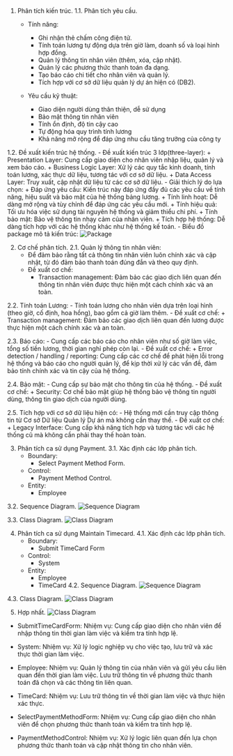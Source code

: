 1. Phân tích kiến trúc.
1.1. Phân tích yêu cầu.
    - Tính năng:
        + Ghi nhận thẻ chấm công điện tử.
        + Tính toán lương tự động dựa trên giờ làm, doanh số và loại hình hợp đồng.
        + Quản lý thông tin nhân viên (thêm, xóa, cập nhật).
        + Quản lý các phương thức thanh toán đa dạng.
        + Tạo báo cáo chi tiết cho nhân viên và quản lý.
        + Tích hợp với cơ sở dữ liệu quản lý dự án hiện có (DB2).

    - Yêu cầu kỹ thuật: 
        + Giao diện người dùng thân thiện, dễ sử dụng
        + Bảo mật thông tin nhân viên
        + Tính ổn định, độ tin cậy cao
        + Tự động hóa quy trình tính lương
        + Khả năng mở rộng để đáp ứng nhu cầu tăng trưởng của công ty  
        
1.2. Đề xuất kiến trúc hệ thống.
    - Đề xuất kiến trúc 3 lớp(three-layer):
        + Presentation Layer: Cung cấp giao diện cho nhân viên nhập liệu, quản lý và xem báo cáo.
        + Business Logic Layer: Xử lý các quy tắc kinh doanh, tính toán lương, xác thực dữ liệu, tương tác với cơ sở dữ liệu.
        + Data Access Layer: Truy xuất, cập nhật dữ liệu từ các cơ sở dữ liệu.
    - Giải thích lý do lựa chọn:
        + Đáp ứng yêu cầu: Kiến trúc này đáp ứng đầy đủ các yêu cầu về tính năng, hiệu suất và bảo mật của hệ thống bảng lương.
        + Tính linh hoạt: Dễ dàng mở rộng và tùy chỉnh để đáp ứng các yêu cầu mới.
        + Tính hiệu quả: Tối ưu hóa việc sử dụng tài nguyên hệ thống và giảm thiểu chi phí.
        + Tính bảo mật: Bảo vệ thông tin nhạy cảm của nhân viên.
        + Tích hợp hệ thống: Dễ dàng tích hợp với các hệ thống khác như hệ thống kế toán.
    - Biểu đồ package mô tả kiến trúc:
        ![Package](https://www.planttext.com/api/plantuml/png/T591RW8n3Bpd5L7kNFg02YWjgWHIoweFi8m5KRF9okiWBQWlwu4dyOMci8Ymk-Je6S-CxPn-Z-DQW2MMJbM0tx0XRRxUZJuedHuwg6jjbc2zVWjSchpwMbOkD4HzP4LLO6dhF-gcF8srzPGeYx2ns77vW8Q3So_WC3gGm8DkI_19YWVyvkI9Btsvvmm4z0GnsNOCYyz5GRmZ_gUqZ1oVJPzo91SjS4lhw5AEmHbky7qNOMGhJQTf4cLBNYo2sE1D5mfizosInCxN6OsUUyjKlUsUMVdu3oXPsWU4Qsur9hzEV-KF003__mC0)

2. Cơ chế phân tích.
2.1. Quản lý thông tin nhân viên:
    - Để đảm bảo rằng tất cả thông tin nhân viên luôn chính xác và cập nhật, từ đó đảm bảo thanh toán đúng đắn và theo quy định.
    - Đề xuất cơ chế:
        + Transaction management: Đảm bảo các giao dịch liên quan đến thông tin nhân viên được thực hiện một cách chính xác và an toàn.

2.2. Tính toán Lương:
    - Tính toán lương cho nhân viên dựa trên loại hình (theo giờ, cố định, hoa hồng), bao gồm cả giờ làm thêm.
    - Đề xuất cơ chế:
        + Transaction management: Đảm bảo các giao dịch liên quan đến lương được thực hiện một cách chính xác và an toàn.

2.3. Báo cáo: 
    - Cung cấp các báo cáo cho nhân viên như số giờ làm việc, tổng số tiền lương, thời gian nghỉ phép còn lại.
    - Đề xuất cơ chế:
        + Error detection / handling / reporting: Cung cấp các cơ chế để phát hiện lỗi trong hệ thống và báo cáo cho người quản lý, 
                                                    để kịp thời xử lý các vấn đề, đảm bảo tính chính xác và tin cậy của hệ thống.

2.4. Bảo mật: 
    - Cung cấp sự bảo mật cho thông tin của hệ thống.
    - Đề xuất cơ chế:
        + Security: Cơ chế bảo mật giúp hệ thống bảo vệ thông tin người dùng, thông tin giao dịch của người dùng.

2.5. Tích hợp với cơ sở dữ liệu hiện có:
    - Hệ thống mới cần truy cập thông tin từ Cơ sở Dữ liệu Quản lý Dự án mà không cần thay thế.
    - Đề xuất cơ chế:
        + Legacy Interface: Cung cấp khả năng tích hợp và tương tác với các hệ thống cũ mà không cần phải thay thế hoàn toàn.

3. Phân tích ca sử dụng Payment.
3.1. Xác định các lớp phân tích.
    - Boundary:  
        + Select Payment Method Form.
    - Control: 
        + Payment Method Control.
    - Entity: 
        + Employee

3.2. Sequence Diagram.
![Sequence Diagram](https://www.planttext.com/api/plantuml/png/b9DDJiCm48NtFiMeAv3A1Rf0bVZPKLLK761YJubLssFi2IXdOy6Hk09nIoHQ4aYpIppplVV6ay_tZsKMJD9ufr0B9xZpqN5Bf2fkWi7KmeOSQLbZwod80qdDvfwJLvg397PmT79p-AXKpu6hwp720XxffQ4i80nvNmFnK0H-NwL6EWjqI7O1cqZQRjiJ3d0Koo6heQO2wzqkuDRcw70C01VHwXqqSGuUhPk3iQdODXGvMxcSc7ip61QTzAbwMPjXzgquKz0z_mTOCQ0njjX51pPiEqKiRv2wQNTsZIANQKYfH9egqrzTwR7XkMWcoddVFMa6wyIlrj0lm9YvuqcVQxF2i8E0dW230TIwssw1qFYAqlcU_wHHC6h2eZr5Wq90lUxFctgpKeEkELCuNP9bXoz_wnS0003__mC0)



3.3. Class Diagram. 
![Class Diagram](https://www.planttext.com/api/plantuml/png/f95B2i8m48RtEKKkq0k8Y6yGL8I2-x4PDPX7oKmNHJoP2u_a5OnQYzR7nkpcdo_v_ycSZwSkCGGkh16P0IAPei6C5r1QT3n3tderzi7AlP3n978TYubgoPI3TfjAp9znQicf9cxVYKw5Q5g2qV5Yttk3uCH1L8ulNWFlE7XJsz4j3geNgE5kGPjOzPGAIDHehi3jvc2n8KEM-SBnlB0h37MlpZIokV4bOfq3A-5jTFV-TlvFrY5oHEWvqhUL9Cd7l_l5F-OINNJgklGB0000__y30000)

4. Phân tích ca sử dụng Maintain Timecard.
4.1. Xác định các lớp phân tích.
    - Boundary:  
        + Submit TimeCard Form
    - Control: 
        + System    
    - Entity: 
        + Employee
        + TimeCard
4.2. Sequence Diagram.
![Sequence Diagram](https://www.planttext.com/api/plantuml/png/X9DDJiCm48NtFiLSe1Ve0XKLsB4XYFtKcJPM7Hl6uvQSZGL7uWfCqeJq9orPH8hopVFpy_FFr_SY2RBasXkq4XaUwtSV6oApYZcKo0qKULKxUNKrBP7BfyYriJ48Hmz5auHgGq6SD30WnWmYCBlhcJcyq4Uc960pimw0A6rR-W2qw23GmiAETdH9evUEQp-WZ9GWH07wT4aCw3EbjcH28GYq7tKe7Ayy69x3Wqll7fiHl4dP2dcZohbU4QVJVL_4DeU2F5avcm8C9UWUYQ6AMLKk9uzpB51ZaRy4K70omGxhLAdiTV-rDnoHH4ZTxwD3kktfd9umT9-IsuHUMAYpJfFaiiAWyMWn9QVHZCvCuc_eNQjrs2NW1br8vo5tlUb95riRrb9Aw-oljaOxg4gzwZxoLZslzOOGskfK_Qh4oLbTfPvnIw0LBMSn-CQGJtHiTOtEq_dqMCMYYdlOZJWnH-xgRHRwRc_sBm000F__0m00)


4.3. Class Diagram. 
![Class Diagram](https://www.planttext.com/api/plantuml/png/T5BBQiCm4BphAuIF1OVccfDfqz923e6KtZVnfX7e4QGLr9HyMGxzfFv2rqQsW-K88TXPQNPdLd_NtoeGU8f6YuE64EGkxesY3sNm6NpzwhoHFqBoAkMHW_Tw9NVabVrAe0gVe1MZJyvf12ikecTg0k7u-X2zHqjh85p9zaouWUyt5ttOekUj75EjNTnh79bUp5cx1d7WmWHatLWmE87GWD8JxCG5DufrvhLwvKCjIa1MgpCkauEsph3GUKeuao6W62R4v0XqvybjUydEifmPaPYP6b_iVRkJxcCn-5iiYpPHF2uM3yMOhrXK-qF-0G00__y30000)

5. Hợp nhất.
![Class Diagram](https://www.planttext.com/api/plantuml/png/h5JRIiD047tFLuGy2YtwMaIgLb6efH3nVPECTd4lPMSMBEAN-U0d-GjEOh9Diwq86a9Wpypcp3adsS_tZocISEIrIaeb4DCS59Iq51iDXkw0LhQwjawdhqdAroXzvCLjDKbpSj8yjU2wtuwJT2wHJhyxpjeMYGz2ITvuOQq2OPAtf6NSuRgqXfnLWGwRSQ3QQHgmQo4LhywhoW7Ye5W8yxmG6WQmA4lh3IsyBi25MfZfIg-LtG24EQ058kacVlVwBxFEWBW5-oCTYcGqsklTJ_sThavdxWijwLvgk1Jk5q4VJZ7V8C5sT-cTO_QP87QdVWRzBpVMEro2urlM_ioiBnJya_TG6pp0LamubwmpvkgK1ovgWOYh-KqYEM2g2CF6K_vcume9yiFGoP9GZIVzyLexER8ueYI6-j7koPJBtJe9zcOdMLt8ZiVZesnRdxAc-ZZu0W00__y30000)

- SubmitTimeCardForm:
    Nhiệm vụ: Cung cấp giao diện cho nhân viên để nhập thông tin thời gian làm việc và kiểm tra tính hợp lệ.

- System:
    Nhiệm vụ: Xử lý logic nghiệp vụ cho việc tạo, lưu trữ và xác thực thời gian làm việc.

- Employee:
    Nhiệm vụ: Quản lý thông tin của nhân viên và gửi yêu cầu liên quan đến thời gian làm việc.
              Lưu trữ thông tin về phương thức thanh toán đã chọn và các thông tin liên quan.
  
- TimeCard:
    Nhiệm vụ: Lưu trữ thông tin về thời gian làm việc và thực hiện xác thực.

- SelectPaymentMethodForm:
    Nhiệm vụ: Cung cấp giao diện cho nhân viên để chọn phương thức thanh toán và kiểm tra tính hợp lệ.
  
- PaymentMethodControl:
    Nhiệm vụ: Xử lý logic liên quan đến lựa chọn phương thức thanh toán và cập nhật thông tin cho nhân viên.
  
